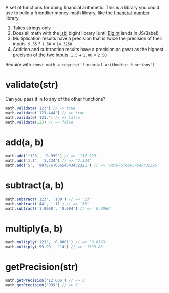 A set of functions for doing financial arithmetic.  This is a library you could use to build a friendlier money-math library, like the [financial-number](https://github.com/TehShrike/financial-number) library.

1. Takes strings only
2. Does all math with the [jsbi](https://github.com/GoogleChromeLabs/jsbi) bigint library (until [BigInt](https://github.com/tc39/proposal-bigint) lands in JS/Babel)
3. Multiplication results have a precision that is twice the precision of their inputs. `9.55` * `1.50` = `14.3250`
4. Addition and subtraction results have a precision as great as the highest precision of the two inputs. `1.5` + `1.00` = `2.50`

Require with `const math = require('financial-arithmetic-functions')`

<!-- js
const math = require('./')
-->

# validate(str)

Can you pass it in to any of the other functions?

```js
math.validate('123') // => true
math.validate('123.444') // => true
math.validate('123.') // => false
math.validate(123) // => false
```

# add(a, b)

```js
math.add('+123', '9.999') // => '132.999'
math.add('1.1', '1.234') // => '2.334'
math.add('5', '987876765654543432321') // => '987876765654543432326'
```

# subtract(a, b)

```js
math.subtract('123', '100') // => '23'
math.subtract('44', '-11') // => '55'
math.subtract('1.0000', '0.004') // => '0.9960'
```

# multiply(a, b)

```js
math.multiply('123', '0.0001') // => '0.0123'
math.multiply('99.99', '14') // => '1399.86'
```

# getPrecision(str)

```js
math.getPrecision('12.666') // => 3
math.getPrecision('999') // => 0
```
